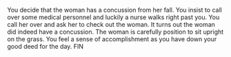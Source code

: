 You decide that the woman has a concussion from her fall. You insist to call over some medical personnel and luckily a nurse walks right past you. You call her over and ask her to check out the woman. It turns out the woman did indeed have a concussion. The woman is carefully position to sit upright on the grass. You feel a sense of accomplishment as you have down your good deed for the day. FIN
